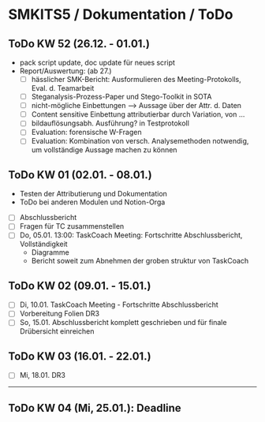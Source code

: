 # SMKITS5 / Dokumentation / ToDo
## ToDo KW 52 (26.12. - 01.01.)
- pack script update, doc update für neues script 
- Report/Auswertung: (ab 27.)
  - [ ] hässlicher SMK-Bericht: Ausformulieren des Meeting-Protokolls, Eval. d. Teamarbeit
  - [ ] Steganalysis-Prozess-Paper und Stego-Toolkit in SOTA
  - [ ] nicht-mögliche Einbettungen --> Aussage über der Attr. d. Daten
  - [ ] Content sensitive Einbettung attributierbar durch Variation, von ...
  - [ ] bildauflösungsabh. Ausführung? in Testprotokoll
  - [ ] Evaluation: forensische W-Fragen
  - [ ] Evaluation: Kombination von versch. Analysemethoden notwendig, um vollständige Aussage machen zu können
## ToDo KW 01 (02.01. - 08.01.)
- Testen der Attributierung und Dokumentation
- ToDo bei anderen Modulen und Notion-Orga
- [ ] Abschlussbericht
- [ ] Fragen für TC zusammenstellen
- [ ] Do, 05.01. 13:00: TaskCoach Meeting: Fortschritte Abschlussbericht, Vollständigkeit
  - Diagramme
  - Bericht soweit zum Abnehmen der groben struktur von TaskCoach
## ToDo KW 02 (09.01. - 15.01.)
- [ ] Di, 10.01. TaskCoach Meeting - Fortschritte Abschlussbericht
- [ ] Vorbereitung Folien DR3
- [ ] So, 15.01. Abschlussbericht komplett geschrieben und für finale Drübersicht einreichen
## ToDo KW 03 (16.01. - 22.01.)
- [ ] Mi, 18.01. DR3
---
## ToDo KW 04 (Mi, 25.01.): Deadline
